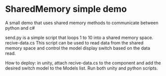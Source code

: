 # SharedMemory simple demo 
A small demo that uses shared memory methods to communicate between python and c#

send.py is a simple script that loops 1 to 10 into a shared memory space.
recive-data.cs This script can be used to read data from the shared memory space and control the model display switch based on the data read.

How to deploy: in unity, attach recive-data.cs to the component and add the desired switch model to the Models list. Run both unity and python scripts.
